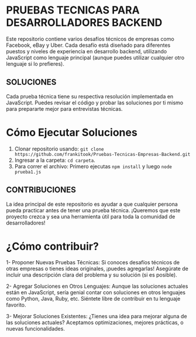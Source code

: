 # PRUEBAS TECNICAS PARA DESARROLLADORES BACKEND

Este repositorio contiene varios desafíos técnicos de empresas como Facebook, eBay y Uber. Cada desafío está diseñado para diferentes puestos y niveles de experiencia en desarrollo backend, utilizando JavaScript como lenguaje principal (aunque puedes utilizar cualquier otro lenguaje si lo prefieres).

## SOLUCIONES

Cada prueba técnica tiene su respectiva resolución implementada en JavaScript. Puedes revisar el código y probar las soluciones por ti mismo para prepararte mejor para entrevistas técnicas.

# Cómo Ejecutar Soluciones

1.  Clonar repositorio usando: `git clone https://github.com/frankitook/Pruebas-Tecnicas-Empresas-Backend.git`
2.  Ingresar a la carpeta: `cd carpeta`.
3.  Para correr el archivo: Primero ejecutas `npm install` y luego `node prueba1.js`

## CONTRIBUCIONES

La idea principal de este repositorio es ayudar a que cualquier persona pueda practicar antes de tener una prueba técnica. ¡Queremos que este proyecto crezca y sea una herramienta útil para toda la comunidad de desarrolladores!

# ¿Cómo contribuir?

1- Proponer Nuevas Pruebas Técnicas: Si conoces desafíos técnicos de otras empresas o tienes ideas originales, ¡puedes agregarlas! Asegúrate de incluir una descripción clara del problema y su solución (si es posible).

2- Agregar Soluciones en Otros Lenguajes: Aunque las soluciones actuales están en JavaScript, sería genial contar con soluciones en otros lenguajes como Python, Java, Ruby, etc. Siéntete libre de contribuir en tu lenguaje favorito.

3- Mejorar Soluciones Existentes: ¿Tienes una idea para mejorar alguna de las soluciones actuales? Aceptamos optimizaciones, mejores prácticas, o nuevas funcionalidades.

